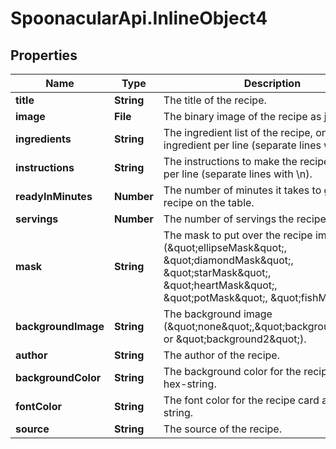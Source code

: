 # SpoonacularApi.InlineObject4

## Properties

Name | Type | Description | Notes
------------ | ------------- | ------------- | -------------
**title** | **String** | The title of the recipe. | 
**image** | **File** | The binary image of the recipe as jpg. | 
**ingredients** | **String** | The ingredient list of the recipe, one ingredient per line (separate lines with \\n). | 
**instructions** | **String** | The instructions to make the recipe. One step per line (separate lines with \\n). | 
**readyInMinutes** | **Number** | The number of minutes it takes to get the recipe on the table. | 
**servings** | **Number** | The number of servings the recipe makes. | 
**mask** | **String** | The mask to put over the recipe image (\&quot;ellipseMask\&quot;, \&quot;diamondMask\&quot;, \&quot;starMask\&quot;, \&quot;heartMask\&quot;, \&quot;potMask\&quot;, \&quot;fishMask\&quot;). | 
**backgroundImage** | **String** | The background image (\&quot;none\&quot;,\&quot;background1\&quot;, or \&quot;background2\&quot;). | 
**author** | **String** | The author of the recipe. | [optional] 
**backgroundColor** | **String** | The background color for the recipe card as a hex-string. | [optional] 
**fontColor** | **String** | The font color for the recipe card as a hex-string. | [optional] 
**source** | **String** | The source of the recipe. | [optional] 


